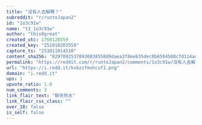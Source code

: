 ```yaml
---
title: "沒有人去解釋？"
subreddit: "r/runtoJapan2"
id: "1o3c91w"
name: "t3_1o3c91w"
author: "this0great"
created_utc: 1760128559
created_key: "251010203559"
capture_ts: "251011014510"
content_sha256: "82970925378930838558d9daea3f8eeb35dec8b6584508cfd114ac598e4d1195"
permalink: "https://reddit.com/r/runtoJapan2/comments/1o3c91w/沒有人去解釋/"
url: "https://i.redd.it/kvkzzfmvhcuf1.png"
domain: "i.redd.it"
ups: 1
upvote_ratio: 1.0
num_comments: 3
link_flair_text: "聊天吹水"
link_flair_css_class: ""
over_18: false
is_self: false
---
```


